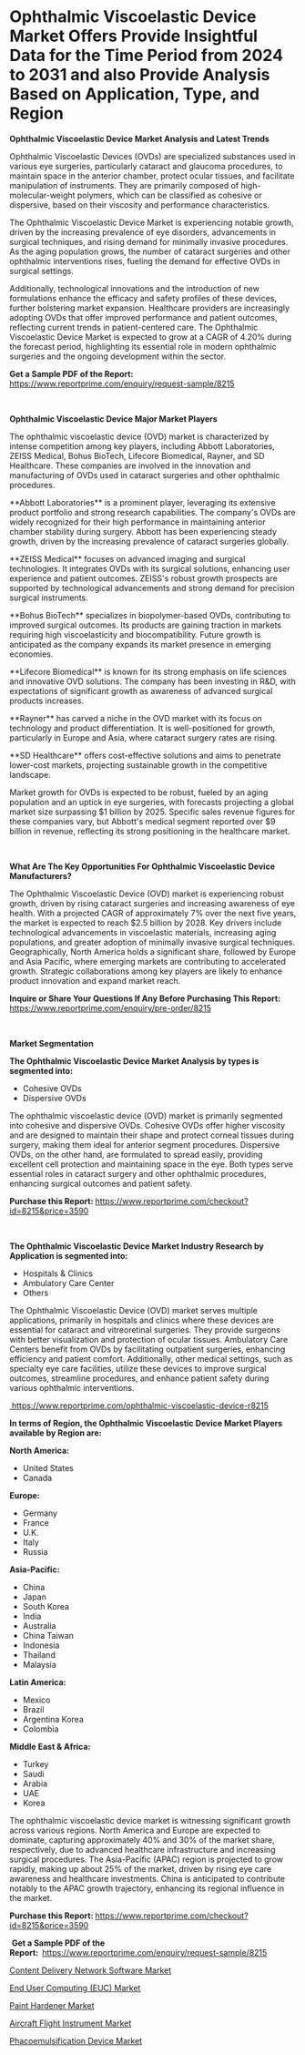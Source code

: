 <p><h1>Ophthalmic Viscoelastic Device Market Offers Provide Insightful Data for the Time Period from 2024 to 2031 and also Provide Analysis Based on Application, Type, and Region</h1></p><p><strong>Ophthalmic Viscoelastic Device Market Analysis and Latest Trends</strong></p>
<p><p>Ophthalmic Viscoelastic Devices (OVDs) are specialized substances used in various eye surgeries, particularly cataract and glaucoma procedures, to maintain space in the anterior chamber, protect ocular tissues, and facilitate manipulation of instruments. They are primarily composed of high-molecular-weight polymers, which can be classified as cohesive or dispersive, based on their viscosity and performance characteristics.</p><p>The Ophthalmic Viscoelastic Device Market is experiencing notable growth, driven by the increasing prevalence of eye disorders, advancements in surgical techniques, and rising demand for minimally invasive procedures. As the aging population grows, the number of cataract surgeries and other ophthalmic interventions rises, fueling the demand for effective OVDs in surgical settings. </p><p>Additionally, technological innovations and the introduction of new formulations enhance the efficacy and safety profiles of these devices, further bolstering market expansion. Healthcare providers are increasingly adopting OVDs that offer improved performance and patient outcomes, reflecting current trends in patient-centered care. The Ophthalmic Viscoelastic Device Market is expected to grow at a CAGR of 4.20% during the forecast period, highlighting its essential role in modern ophthalmic surgeries and the ongoing development within the sector.</p></p>
<p><strong>Get a Sample PDF of the Report:&nbsp;</strong> <a href="https://www.reportprime.com/enquiry/request-sample/8215">https://www.reportprime.com/enquiry/request-sample/8215</a></p>
<p>&nbsp;</p>
<p><strong>Ophthalmic Viscoelastic Device Major Market Players</strong></p>
<p><p>The ophthalmic viscoelastic device (OVD) market is characterized by intense competition among key players, including Abbott Laboratories, ZEISS Medical, Bohus BioTech, Lifecore Biomedical, Rayner, and SD Healthcare. These companies are involved in the innovation and manufacturing of OVDs used in cataract surgeries and other ophthalmic procedures.</p><p>**Abbott Laboratories** is a prominent player, leveraging its extensive product portfolio and strong research capabilities. The company's OVDs are widely recognized for their high performance in maintaining anterior chamber stability during surgery. Abbott has been experiencing steady growth, driven by the increasing prevalence of cataract surgeries globally.</p><p>**ZEISS Medical** focuses on advanced imaging and surgical technologies. It integrates OVDs with its surgical solutions, enhancing user experience and patient outcomes. ZEISS's robust growth prospects are supported by technological advancements and strong demand for precision surgical instruments.</p><p>**Bohus BioTech** specializes in biopolymer-based OVDs, contributing to improved surgical outcomes. Its products are gaining traction in markets requiring high viscoelasticity and biocompatibility. Future growth is anticipated as the company expands its market presence in emerging economies.</p><p>**Lifecore Biomedical** is known for its strong emphasis on life sciences and innovative OVD solutions. The company has been investing in R&D, with expectations of significant growth as awareness of advanced surgical products increases.</p><p>**Rayner** has carved a niche in the OVD market with its focus on technology and product differentiation. It is well-positioned for growth, particularly in Europe and Asia, where cataract surgery rates are rising.</p><p>**SD Healthcare** offers cost-effective solutions and aims to penetrate lower-cost markets, projecting sustainable growth in the competitive landscape.</p><p>Market growth for OVDs is expected to be robust, fueled by an aging population and an uptick in eye surgeries, with forecasts projecting a global market size surpassing $1 billion by 2025. Specific sales revenue figures for these companies vary, but Abbott's medical segment reported over $9 billion in revenue, reflecting its strong positioning in the healthcare market.</p></p>
<p>&nbsp;</p>
<p><strong>What Are The Key Opportunities For Ophthalmic Viscoelastic Device Manufacturers?</strong></p>
<p><p>The Ophthalmic Viscoelastic Device (OVD) market is experiencing robust growth, driven by rising cataract surgeries and increasing awareness of eye health. With a projected CAGR of approximately 7% over the next five years, the market is expected to reach $2.5 billion by 2028. Key drivers include technological advancements in viscoelastic materials, increasing aging populations, and greater adoption of minimally invasive surgical techniques. Geographically, North America holds a significant share, followed by Europe and Asia Pacific, where emerging markets are contributing to accelerated growth. Strategic collaborations among key players are likely to enhance product innovation and expand market reach.</p></p>
<p><strong>Inquire or Share Your Questions If Any Before Purchasing This Report:</strong> <a href="https://www.reportprime.com/enquiry/pre-order/8215">https://www.reportprime.com/enquiry/pre-order/8215</a></p>
<p>&nbsp;</p>
<p><strong>Market Segmentation</strong></p>
<p><strong>The Ophthalmic Viscoelastic Device Market Analysis by types is segmented into:</strong></p>
<p><ul><li>Cohesive OVDs</li><li>Dispersive OVDs</li></ul></p>
<p><p>The ophthalmic viscoelastic device (OVD) market is primarily segmented into cohesive and dispersive OVDs. Cohesive OVDs offer higher viscosity and are designed to maintain their shape and protect corneal tissues during surgery, making them ideal for anterior segment procedures. Dispersive OVDs, on the other hand, are formulated to spread easily, providing excellent cell protection and maintaining space in the eye. Both types serve essential roles in cataract surgery and other ophthalmic procedures, enhancing surgical outcomes and patient safety.</p></p>
<p><strong>Purchase this Report:&nbsp;</strong><a href="https://www.reportprime.com/checkout?id=8215&price=3590">https://www.reportprime.com/checkout?id=8215&price=3590</a></p>
<p>&nbsp;</p>
<p><strong>The Ophthalmic Viscoelastic Device Market Industry Research by Application is segmented into:</strong></p>
<p><ul><li>Hospitals & Clinics</li><li>Ambulatory Care Center</li><li>Others</li></ul></p>
<p><p>The Ophthalmic Viscoelastic Device (OVD) market serves multiple applications, primarily in hospitals and clinics where these devices are essential for cataract and vitreoretinal surgeries. They provide surgeons with better visualization and protection of ocular tissues. Ambulatory Care Centers benefit from OVDs by facilitating outpatient surgeries, enhancing efficiency and patient comfort. Additionally, other medical settings, such as specialty eye care facilities, utilize these devices to improve surgical outcomes, streamline procedures, and enhance patient safety during various ophthalmic interventions.</p></p>
<p><a href="https://www.reportprime.com/ophthalmic-viscoelastic-device-r8215">&nbsp;https://www.reportprime.com/ophthalmic-viscoelastic-device-r8215</a></p>
<p><strong>In terms of Region, the Ophthalmic Viscoelastic Device Market Players available by Region are:</strong></p>
<p>
    <p> <strong> North America: </strong>
        <ul>
            <li>United States</li>
            <li>Canada</li>
        </ul>
        </p> 
    <p> <strong> Europe: </strong>
        <ul>
            <li>Germany</li>
            <li>France</li>
            <li>U.K.</li>
            <li>Italy</li>
            <li>Russia</li>
        </ul>
        </p> 
    <p> <strong> Asia-Pacific: </strong>
        <ul>
            <li>China</li>
            <li>Japan</li>
            <li>South Korea</li>
            <li>India</li>
            <li>Australia</li>
            <li>China Taiwan</li>
            <li>Indonesia</li>
            <li>Thailand</li>
            <li>Malaysia</li>
        </ul>
        </p> 
    <p> <strong> Latin America: </strong>
        <ul>
            <li>Mexico</li>
            <li>Brazil</li>
            <li>Argentina Korea</li>
            <li>Colombia</li>
        </ul>
        </p> 
    <p> <strong> Middle East & Africa: </strong>
        <ul>
            <li>Turkey</li>
            <li>Saudi</li>
            <li>Arabia</li>
            <li>UAE</li>
            <li>Korea</li>
        </ul>
    </p>
    </p>
<p><p>The ophthalmic viscoelastic device market is witnessing significant growth across various regions. North America and Europe are expected to dominate, capturing approximately 40% and 30% of the market share, respectively, due to advanced healthcare infrastructure and increasing surgical procedures. The Asia-Pacific (APAC) region is projected to grow rapidly, making up about 25% of the market, driven by rising eye care awareness and healthcare investments. China is anticipated to contribute notably to the APAC growth trajectory, enhancing its regional influence in the market.</p></p>
<p><strong>Purchase this Report: </strong><a href="https://www.reportprime.com/checkout?id=8215&price=3590">https://www.reportprime.com/checkout?id=8215&price=3590</a></p>
<p>&nbsp;<strong>Get a Sample PDF of the Report:&nbsp;&nbsp;</strong><a href="https://www.reportprime.com/enquiry/request-sample/8215">https://www.reportprime.com/enquiry/request-sample/8215</a></p>
<p><strong></strong></p>
<p><p><a href="https://www.linkedin.com/pulse/how-regions-adapting-content-delivery-network-software-market-keqaf?trackingId=M14c5oQBSKiV7IpjawI8xA%3D%3D">Content Delivery Network Software Market</a></p><p><a href="https://medium.com/@abdulkoss1914/evaluating-global-end-user-computing-euc-market-trends-and-growth-opportunities-by-region-type-3d9647d9f0a4">End User Computing (EUC) Market</a></p><p><a href="https://issuu.com/reportprime-2/docs/paint-hardener-market-size-2030.ppt_f4f31d4ebb2d2b">Paint Hardener Market</a></p><p><a href="https://www.linkedin.com/pulse/global-aircraft-flight-instrument-market-focus-application-3pcte?trackingId=D%2Bw%2FSRFXSsyWa5d7MY6fZA%3D%3D">Aircraft Flight Instrument Market</a></p><p><a href="https://github.com/ChiragRp1/Market-Research-Report-List-6/blob/main/phacoemulsification-device-market.md">Phacoemulsification Device Market</a></p></p>